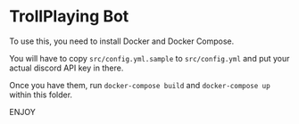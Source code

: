 # TrollPlaying Bot

To use this, you need to install Docker and Docker Compose.

You will have to copy `src/config.yml.sample` to `src/config.yml` and put your actual discord API key in there.

Once you have them, run `docker-compose build` and `docker-compose up` within this folder.

ENJOY
